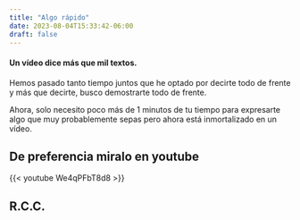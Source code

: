 ```yaml
---
title: "Algo rápido"
date: 2023-08-04T15:33:42-06:00
draft: false
---
```


#### Un vídeo dice más que mil textos.

Hemos pasado tanto tiempo juntos que he optado por decirte todo de frente y más que decirte, busco demostrarte todo de frente.


Ahora, solo necesito poco más de 1 minutos de tu tiempo para expresarte algo que muy probablemente sepas pero ahora está inmortalizado en un vídeo.

De preferencia miralo en youtube
---

{{< youtube We4qPFbT8d8 >}}

R.C.C.
---